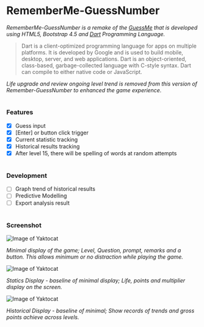 # RememberMe-GuessNumber
*RememberMe-GuessNumber is a remake of the [GuessMe](https://github.com/kianannchan/GuessNumber) 
that is developed using HTML5, Bootstrap 4.5 and [Dart](https://dart.dev/) Programming Language.*
>Dart is a client-optimized programming language for apps on multiple platforms. 
>It is developed by Google and is used to build mobile, desktop, server, and web applications. 
>Dart is an object-oriented, class-based, garbage-collected language with C-style syntax. 
>Dart can compile to either native code or JavaScript.

*Life upgrade and review ongoing level trend is removed from this version of Remember-GuessNumber to enhanced
the game experience.*

#
### Features
- [x] Guess input
- [x] [Enter] or button click trigger
- [x] Current statistic tracking
- [x] Historical results tracking
- [x] After level 15, there will be spelling of words at random attempts 

#
### Development
- [ ] Graph trend of historical results
- [ ] Predictive Modelling
- [ ] Export analysis result

#
### Screenshot
![Image of Yaktocat](https://i.ibb.co/2N874nZ/minimal.png)

*Minimal display of the game; Level, Question, prompt, remarks and a button. This allows 
minimum or no distraction while playing the game.*

![Image of Yaktocat](https://i.ibb.co/C1gWQZ4/currentstat.png)

*Statics Display - baseline of minimal display; Life, points and multiplier display on the screen.*


![Image of Yaktocat](https://i.ibb.co/RDGVDK5/summary.png)

*Historical Display - baseline of minimal; Show records of trends and gross points achieve across levels.*